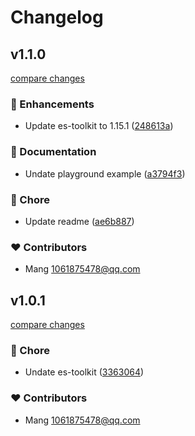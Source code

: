 # Changelog


## v1.1.0

[compare changes](https://github.com/mangmax/nuxt-es-toolkit/compare/v1.0.1...v1.1.0)

### 🚀 Enhancements

- Update es-toolkit to 1.15.1 ([248613a](https://github.com/mangmax/nuxt-es-toolkit/commit/248613a))

### 📖 Documentation

- Undate playground example ([a3794f3](https://github.com/mangmax/nuxt-es-toolkit/commit/a3794f3))

### 🏡 Chore

- Update readme ([ae6b887](https://github.com/mangmax/nuxt-es-toolkit/commit/ae6b887))

### ❤️ Contributors

- Mang <1061875478@qq.com>

## v1.0.1

[compare changes](https://github.com/mangmax/nuxt-es-toolkit/compare/v0.0.2...v1.0.1)

### 🏡 Chore

- Undate es-toolkit ([3363064](https://github.com/mangmax/nuxt-es-toolkit/commit/3363064))

### ❤️ Contributors

- Mang <1061875478@qq.com>

